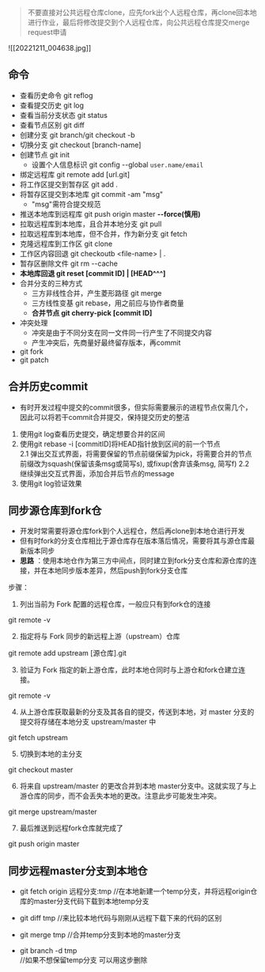 >不要直接对公共远程仓库clone，应先fork出个人远程仓库，再clone回本地进行作业，最后将修改提交到个人远程仓库，向公共远程仓库提交merge request申请

![[20221211_004638.jpg]]

## 命令
* 查看历史命令 git reflog  
* 查看提交历史 git log  
* 查看当前分支状态 git status  
* 查看节点区别 git diff  
* 创建分支 git branch/git checkout -b  
* 切换分支 git checkout \[branch-name\]  
* 创建节点 git init   
	* 设置个人信息标识 git config --global `user.name/email ` 
* 绑定远程库 git remote add \[url.git\]  
* 将工作区提交到暂存区 git add .  
* 将暂存区提交到本地库 git commit -am "msg"   
    * "msg"需符合提交规范  
* 推送本地库到远程库 git push origin master **--force(慎用)**
* 拉取远程库到本地库，且合并本地分支 git pull  
* 拉取远程库到本地库，但不合并，作为新分支 git fetch  
* 克隆远程库到工作区 git clone  
* 工作区内容回退 git checkoutb \<file-name\> | .  
* 暂存区删除文件 git rm --cache  
* **本地库回退 git reset \[commit ID\] | \[HEAD^^^\]**  
* 合并分支的三种方式   
	* 三方非线性合并，产生菱形路径 git merge  
    * 三方线性变基 git rebase，用之前应与协作者商量  
    * **合并节点 git cherry-pick \[commit ID\]**  
* 冲突处理   
	* 冲突是由于不同分支在同一文件同一行产生了不同提交内容  
	* 产生冲突后，先商量好最终留存版本，再commit  
* git fork  
* git patch

## 合并历史commit  
  
* 有时开发过程中提交的commit很多，但实际需要展示的进程节点仅需几个，因此可以将若干commit合并提交，保持提交历史的整洁  

1. 使用git log查看历史提交，确定想要合并的区间  
2. 使用git rebase -i \[commitID\]将HEAD指针放到区间的前一个节点  
	2.1 弹出交互式界面，将需要保留的节点前缀保留为pick，将需要合并的节点前缀改为squash(保留该条msg或简写s),  或fixup(舍弃该条msg, 简写f)
	2.2 继续弹出交互式界面，添加合并后节点的message  
3. 使用git log验证效果

## 同步源仓库到fork仓

* 开发时常需要将源仓库fork到个人远程仓，然后再clone到本地仓进行开发  
* 但有时fork的分支仓库相比于源仓库存在版本落后情况，需要将其与源仓库最新版本同步  
* **思路** ：使用本地仓作为第三方中间点，同时建立到fork分支仓库和源仓库的连接，并在本地同步版本差异，然后push到fork分支仓库

步骤：  
  
1. 列出当前为 Fork 配置的远程仓库，一般应只有到fork仓的连接  

git remote -v  
  
2. 指定将与 Fork 同步的新远程上游（upstream）仓库  

git remote add upstream \[源仓库\].git  
  
3. 验证为 Fork 指定的新上游仓库，此时本地仓同时与上游仓和fork仓建立连接。  

git remote -v  
  
4. 从上游仓库获取最新的分支及其各自的提交，传送到本地，对 master 分支的提交将存储在本地分支 upstream/master 中 

git fetch upstream  
  
5. 切换到本地的主分支  
  
git checkout master  
  
6. 将来自 upstream/master 的更改合并到本地 master分支中。这就实现了与上游仓库的同步，而不会丢失本地的更改。注意此步可能发生冲突。  
  
git merge upstream/master  
  
7. 最后推送到远程fork仓库就完成了  
  
git push origin master

## 同步远程master分支到本地仓  
  
* git fetch origin 远程分支:tmp  //在本地新建一个temp分支，并将远程origin仓库的master分支代码下载到本地temp分支  
  
* git diff tmp  //来比较本地代码与刚刚从远程下载下来的代码的区别  
  
* git merge tmp  //合并temp分支到本地的master分支

- git branch -d tmp<br /> //如果不想保留temp分支 可以用这步删除
